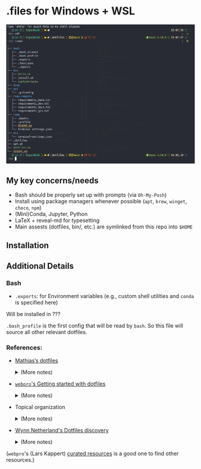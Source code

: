 # .files for Windows + WSL
![alt text](~mugshot.png)

## My key concerns/needs

* Bash should be properly set up with prompts (via `Oh-My-Posh`)
* Install using package managers whenever possible (`apt`, `brew`, `winget`, `choco`, `npm`)
* (Mini)Conda, Jupyter, Python
* LaTeX + reveal-md for typesetting
* Main assests (dotfiles, bin/, etc.) are symlinked from this repo into `$HOME`

## Installation 

## Additional Details

### Bash

* `.exports`: for Environment variables (e.g., custom shell utilities and `conda` is specified here)

Will be installed in ???

`.bash_profile` is the first config that will be read by `bash`. So this file will source all other relevant dotfiles.


### References:

* [Mathias’s dotfiles](https://github.com/mathiasbynens/dotfiles)
  <details>
  <summary>(More notes)</summary>
  <ul>
    <li>Using his compartmentalization of `bash` dotfiles (bashrc, bash_profile, exports, functions, etc.) but using them in terms of a topical organization (so all of them are in `bash/`.</li>
    <li>`.functions`
    <li>Using his way of putting shell scripts in `bin/`
  </ul>
  </details>
  
* [`webpro`'s Getting started with dotfiles](https://www.webpro.nl/articles/getting-started-with-dotfiles)
  <details>
  <summary>(More notes)</summary>
  <ul>
    <li>Using his way of using a `.functions` for shell scripts too complex for an alias (for `.bash_aliases`) but too small for stand-alone scripts (like in `bin/`). (This is of course a judgement call.)
    </li>
    <li>He is more explicit on the compartmentalizing of dotfiles
    </li>
  </ul>
  </details>
* Topical organization  
    <details>
    <summary>(More notes)</summary>
    <ul>
      <li>
      <a href="https://driesvints.com/blog/getting-started-with-dotfiles/">Dries Vints's Getting Started with Dotfiles</a>
      </li>
      <li>
      <a href="https://zachholman.com/2010/08/dotfiles-are-meant-to-be-forked/">Zach Holman's Dotfiles Are Meant to Be Forked</a>
      </li>
    </ul>
    </details>
  
* [Wynn Netherland's Dotfiles discovery](https://wynnnetherland.com/journal/dotfiles-discovery)  
    <details>
    <summary>(More notes)</summary>
    <ul>
      <li>
      Just do a search for known config file names on GitHub
      </li>
    </ul>
    </details>
    
(`webpro`'s (Lars Kappert) [curated resources](https://github.com/webpro/awesome-dotfiles) is a good one to find other resources.)    
